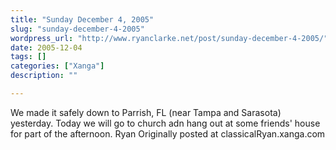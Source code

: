 ```yaml
---
title: "Sunday December 4, 2005"
slug: "sunday-december-4-2005"
wordpress_url: "http://www.ryanclarke.net/post/sunday-december-4-2005/"
date: 2005-12-04
tags: []
categories: ["Xanga"]
description: ""

---
```


We made it safely down to Parrish, FL (near Tampa and Sarasota) yesterday. Today we will go to church adn hang out at some friends' house for part of the afternoon.
 Ryan
Originally posted at classicalRyan.xanga.com
